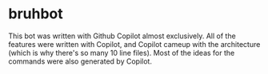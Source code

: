 # bruhbot
This bot was written with Github Copilot almost exclusively.
All of the features were written with Copilot, and Copilot cameup with the architecture (which is why there's so many 10 line files).
Most of the ideas for the commands were also generated by Copilot.